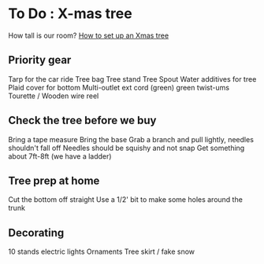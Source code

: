 # To Do : X-mas tree

How tall is our room?
[How to set up an Xmas tree](https://www.youtube.com/watch?v=50jGigV19mQ)

## Priority gear

Tarp for the car ride
Tree bag
Tree stand
Tree Spout
Water additives for tree
Plaid cover for bottom
Multi-outlet ext cord (green)
green twist-ums
Tourette / Wooden wire reel

## Check the tree before we buy

Bring a tape measure
Bring the base
Grab a branch and pull lightly, needles shouldn't fall off
Needles should be squishy and not snap
Get something about 7ft-8ft (we have a ladder)

## Tree prep at home

Cut the bottom off straight
Use a 1/2' bit to make some holes around the trunk

## Decorating

10 stands electric lights
Ornaments
Tree skirt / fake snow
